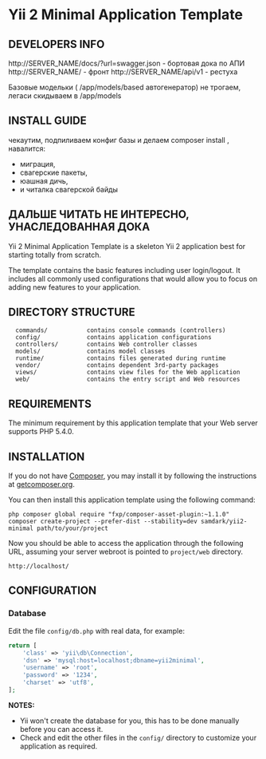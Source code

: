 Yii 2 Minimal Application Template
================================


DEVELOPERS INFO
---------------
http://SERVER_NAME/docs/?url=swagger.json - бортовая дока по АПИ
http://SERVER_NAME/ - фронт
http://SERVER_NAME/api/v1 - рестуха

Базовые модельки ( /app/models/based автогенератор) не трогаем,
легаси скидываем в /app/models


INSTALL GUIDE
-------------
чекаутим, подпиливаем конфиг базы и делаем composer install , навалится:
 - миграция,
 - свагерские пакеты,
 - юашная дичь,
 - и читалка свагерской байды



ДАЛЬШЕ ЧИТАТЬ НЕ ИНТЕРЕСНО, УНАСЛЕДОВАННАЯ ДОКА
-----------------------------------------------


Yii 2 Minimal Application Template is a skeleton Yii 2 application best for
starting totally from scratch.

The template contains the basic features including user login/logout.
It includes all commonly used configurations that would allow you to focus on adding new
features to your application.



DIRECTORY STRUCTURE
-------------------

      commands/           contains console commands (controllers)
      config/             contains application configurations
      controllers/        contains Web controller classes
      models/             contains model classes
      runtime/            contains files generated during runtime
      vendor/             contains dependent 3rd-party packages
      views/              contains view files for the Web application
      web/                contains the entry script and Web resources



REQUIREMENTS
------------

The minimum requirement by this application template that your Web server supports PHP 5.4.0.


INSTALLATION
------------

If you do not have [Composer](http://getcomposer.org/), you may install it by following the instructions
at [getcomposer.org](http://getcomposer.org/doc/00-intro.md#installation-nix).

You can then install this application template using the following command:

~~~
php composer global require "fxp/composer-asset-plugin:~1.1.0"
composer create-project --prefer-dist --stability=dev samdark/yii2-minimal path/to/your/project
~~~

Now you should be able to access the application through the following URL, assuming your server webroot is pointed to
`project/web` directory.

~~~
http://localhost/
~~~


CONFIGURATION
-------------

### Database

Edit the file `config/db.php` with real data, for example:

```php
return [
    'class' => 'yii\db\Connection',
    'dsn' => 'mysql:host=localhost;dbname=yii2minimal',
    'username' => 'root',
    'password' => '1234',
    'charset' => 'utf8',
];
```

**NOTES:**
- Yii won't create the database for you, this has to be done manually before you can access it.
- Check and edit the other files in the `config/` directory to customize your application as required.
